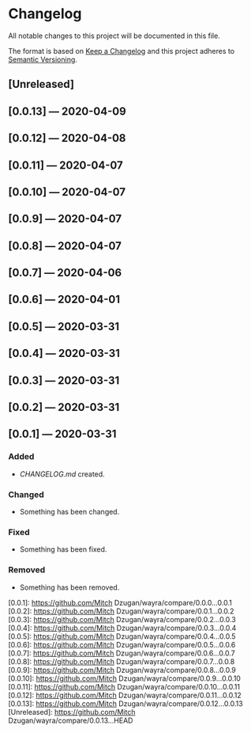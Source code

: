 # Changelog

All notable changes to this project will be documented in this file.

The format is based on [Keep a Changelog](http://keepachangelog.com)
and this project adheres to [Semantic Versioning](http://semver.org/spec/v2.0.0.html).


## [Unreleased]

## [0.0.13] — 2020-04-09

## [0.0.12] — 2020-04-08

## [0.0.11] — 2020-04-07

## [0.0.10] — 2020-04-07

## [0.0.9] — 2020-04-07

## [0.0.8] — 2020-04-07

## [0.0.7] — 2020-04-06

## [0.0.6] — 2020-04-01

## [0.0.5] — 2020-03-31

## [0.0.4] — 2020-03-31

## [0.0.3] — 2020-03-31

## [0.0.2] — 2020-03-31

## [0.0.1] — 2020-03-31
### Added
- _CHANGELOG.md_ created.
### Changed
- Something has been changed.
### Fixed
- Something has been fixed.
### Removed
- Something has been removed.


[0.0.1]: https://github.com/Mitch Dzugan/wayra/compare/0.0.0...0.0.1
[0.0.2]: https://github.com/Mitch Dzugan/wayra/compare/0.0.1...0.0.2
[0.0.3]: https://github.com/Mitch Dzugan/wayra/compare/0.0.2...0.0.3
[0.0.4]: https://github.com/Mitch Dzugan/wayra/compare/0.0.3...0.0.4
[0.0.5]: https://github.com/Mitch Dzugan/wayra/compare/0.0.4...0.0.5
[0.0.6]: https://github.com/Mitch Dzugan/wayra/compare/0.0.5...0.0.6
[0.0.7]: https://github.com/Mitch Dzugan/wayra/compare/0.0.6...0.0.7
[0.0.8]: https://github.com/Mitch Dzugan/wayra/compare/0.0.7...0.0.8
[0.0.9]: https://github.com/Mitch Dzugan/wayra/compare/0.0.8...0.0.9
[0.0.10]: https://github.com/Mitch Dzugan/wayra/compare/0.0.9...0.0.10
[0.0.11]: https://github.com/Mitch Dzugan/wayra/compare/0.0.10...0.0.11
[0.0.12]: https://github.com/Mitch Dzugan/wayra/compare/0.0.11...0.0.12
[0.0.13]: https://github.com/Mitch Dzugan/wayra/compare/0.0.12...0.0.13
[Unreleased]: https://github.com/Mitch Dzugan/wayra/compare/0.0.13...HEAD
